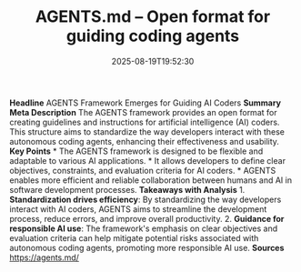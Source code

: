 ﻿---
title: "AGENTS.md – Open format for guiding coding agents"
date: "2025-08-19T19:52:30"
category: "Markets"
summary: ""
slug: "agentsmd  open format for guiding coding agents"
source_urls:
  - "https://agents.md/"
seo:
  title: "AGENTS.md – Open format for guiding coding agents | Hash n Hedge"
  description: ""
  keywords: ["news", "markets", "brief"]
---
**Headline** AGENTS Framework Emerges for Guiding AI Coders  **Summary Meta Description** The AGENTS framework provides an open format for creating guidelines and instructions for artificial intelligence (AI) coders. This structure aims to standardize the way developers interact with these autonomous coding agents, enhancing their effectiveness and usability.  **Key Points**  * The AGENTS framework is designed to be flexible and adaptable to various AI applications. * It allows developers to define clear objectives, constraints, and evaluation criteria for AI coders. * AGENTS enables more efficient and reliable collaboration between humans and AI in software development processes.  **Takeaways with Analysis**  1. **Standardization drives efficiency**: By standardizing the way developers interact with AI coders, AGENTS aims to streamline the development process, reduce errors, and improve overall productivity. 2. **Guidance for responsible AI use**: The framework's emphasis on clear objectives and evaluation criteria can help mitigate potential risks associated with autonomous coding agents, promoting more responsible AI use.  **Sources** https://agents.md/ 
